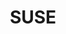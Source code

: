 ---
colors: ["#02D35F", "#0D2C40"]
facebook: https://www.facebook.com/SUSEWorldwide
font:
  name: Gotham
  url: https://www.typography.com/fonts/gotham/overview/
  myfonts:
github: suse
googleplus: SUSE
guide: https://www.suse.com/brandcentral/suse/identity.php
linkedin: https://www.linkedin.com/company/suse
logohandle: suse
sort: suse
title: SUSE
twitter: SUSE
website: https://www.suse.com/
wikipedia: https://en.wikipedia.org/wiki/SUSE
---